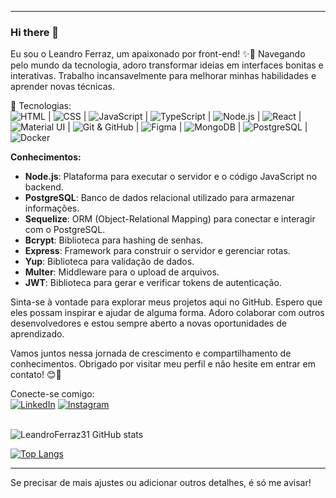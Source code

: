
---

### Hi there 👋

Eu sou o Leandro Ferraz, um apaixonado por front-end! ✨🚀 Navegando pelo mundo da tecnologia, adoro transformar ideias em interfaces bonitas e interativas. Trabalho incansavelmente para melhorar minhas habilidades e aprender novas técnicas.

🚀 Tecnologias:
<br>
<span title="HTML"><img src="https://img.icons8.com/color/48/000000/html-5.png" alt="HTML"></span> | 
<span title="CSS"><img src="https://img.icons8.com/color/48/000000/css3.png" alt="CSS"></span> | 
<span title="JavaScript"><img src="https://img.icons8.com/color/48/000000/javascript.png" alt="JavaScript"></span> | 
<span title="TypeScript"><img src="https://img.icons8.com/color/48/000000/typescript.png" alt="TypeScript"></span> | 
<span title="Node.js"><img src="https://img.icons8.com/color/48/000000/nodejs.png" alt="Node.js"></span> | 
<span title="React"><img src="https://img.icons8.com/color/48/000000/react-native.png" alt="React"></span> | 
<span title="Material UI"><img src="https://img.icons8.com/color/48/000000/material-ui.png" alt="Material UI"></span> | 
<span title="Git & GitHub"><img src="https://img.icons8.com/color/48/000000/git.png" alt="Git & GitHub"></span> | 
<span title="Figma"><img src="https://img.icons8.com/color/48/000000/figma.png" alt="Figma"></span> | 
<span title="MongoDB"><img src="https://img.icons8.com/color/48/000000/mongodb.png" alt="MongoDB"></span> | 
<span title="PostgreSQL"><img src="https://img.icons8.com/color/48/000000/postgreesql.png" alt="PostgreSQL"></span> | 
<span title="Docker"><img src="https://img.icons8.com/color/48/000000/docker.png" alt="Docker"></span>
<br>

**Conhecimentos:**
- **Node.js**: Plataforma para executar o servidor e o código JavaScript no backend.
- **PostgreSQL**: Banco de dados relacional utilizado para armazenar informações.
- **Sequelize**: ORM (Object-Relational Mapping) para conectar e interagir com o PostgreSQL.
- **Bcrypt**: Biblioteca para hashing de senhas.
- **Express**: Framework para construir o servidor e gerenciar rotas.
- **Yup**: Biblioteca para validação de dados.
- **Multer**: Middleware para o upload de arquivos.
- **JWT**: Biblioteca para gerar e verificar tokens de autenticação.

Sinta-se à vontade para explorar meus projetos aqui no GitHub. Espero que eles possam inspirar e ajudar de alguma forma. Adoro colaborar com outros desenvolvedores e estou sempre aberto a novas oportunidades de aprendizado.

Vamos juntos nessa jornada de crescimento e compartilhamento de conhecimentos. Obrigado por visitar meu perfil e não hesite em entrar em contato! 😊👋

Conecte-se comigo:
<br>
[![LinkedIn](https://img.icons8.com/color/48/000000/linkedin.png)](https://www.linkedin.com/in/leandro-fz)
[![Instagram](https://img.icons8.com/color/48/000000/instagram-new.png)](https://www.instagram.com/leandroferraz.of)
<br>
<br>

![LeandroFerraz31 GitHub stats](https://github-readme-stats.vercel.app/api?username=LeandroFerraz31&show_icons=true&theme=transparent)

[![Top Langs](https://github-readme-stats.vercel.app/api/top-langs/?username=LeandroFerraz31&showicons=true&theme=transparent)](https://github.com/anuraghazra/github-readme-stats)

---

Se precisar de mais ajustes ou adicionar outros detalhes, é só me avisar!
